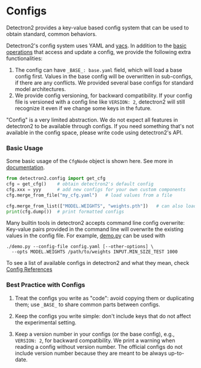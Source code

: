 # Configs

Detectron2 provides a key-value based config system that can be
used to obtain standard, common behaviors.

Detectron2's config system uses YAML and [yacs](https://github.com/rbgirshick/yacs).
In addition to the [basic operations](../modules/config.html#detectron2.config.CfgNode)
that access and update a config, we provide the following extra functionalities:

1. The config can have `_BASE_: base.yaml` field, which will load a base config first.
   Values in the base config will be overwritten in sub-configs, if there are any conflicts.
   We provided several base configs for standard model architectures.
2. We provide config versioning, for backward compatibility.
   If your config file is versioned with a config line like `VERSION: 2`,
   detectron2 will still recognize it even if we change some keys in the future.

"Config" is a very limited abstraction.
We do not expect all features in detectron2 to be available through configs.
If you need something that's not available in the config space,
please write code using detectron2's API.

### Basic Usage

Some basic usage of the `CfgNode` object is shown here. See more in [documentation](../modules/config.html#detectron2.config.CfgNode).
```python
from detectron2.config import get_cfg
cfg = get_cfg()    # obtain detectron2's default config
cfg.xxx = yyy      # add new configs for your own custom components
cfg.merge_from_file("my_cfg.yaml")   # load values from a file

cfg.merge_from_list(["MODEL.WEIGHTS", "weights.pth"])   # can also load values from a list of str
print(cfg.dump())  # print formatted configs
```

Many builtin tools in detectron2 accepts command line config overwrite:
Key-value pairs provided in the command line will overwrite the existing values in the config file.
For example, [demo.py](../../demo/demo.py) can be used with
```
./demo.py --config-file config.yaml [--other-options] \
  --opts MODEL.WEIGHTS /path/to/weights INPUT.MIN_SIZE_TEST 1000
```

To see a list of available configs in detectron2 and what they mean,
check [Config References](../modules/config.html#config-references)


### Best Practice with Configs

1. Treat the configs you write as "code": avoid copying them or duplicating them; use `_BASE_`
   to share common parts between configs.

2. Keep the configs you write simple: don't include keys that do not affect the experimental setting.

3. Keep a version number in your configs (or the base config), e.g., `VERSION: 2`,
   for backward compatibility.
	 We print a warning when reading a config without version number.
   The official configs do not include version number because they are meant to
   be always up-to-date.
